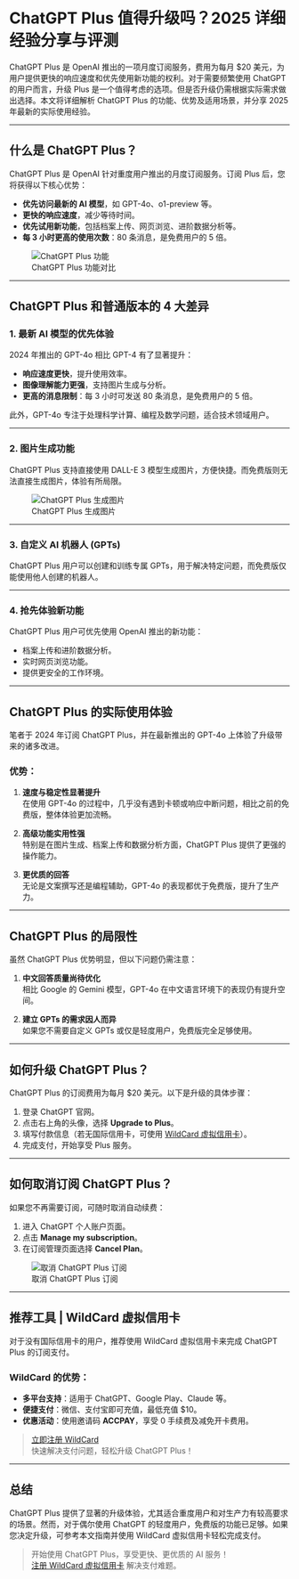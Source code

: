 # ChatGPT Plus 值得升级吗？2025 详细经验分享与评测

ChatGPT Plus 是 OpenAI 推出的一项月度订阅服务，费用为每月 $20 美元，为用户提供更快的响应速度和优先使用新功能的权利。对于需要频繁使用 ChatGPT 的用户而言，升级 Plus 是一个值得考虑的选项。但是否升级仍需根据实际需求做出选择。本文将详细解析 ChatGPT Plus 的功能、优势及适用场景，并分享 2025 年最新的实际使用经验。


---

## 什么是 ChatGPT Plus？

ChatGPT Plus 是 OpenAI 针对重度用户推出的月度订阅服务。订阅 Plus 后，您将获得以下核心优势：

- **优先访问最新的 AI 模型**，如 GPT-4o、o1-preview 等。
- **更快的响应速度**，减少等待时间。
- **优先试用新功能**，包括档案上传、网页浏览、进阶数据分析等。
- **每 3 小时更高的使用次数**：80 条消息，是免费用户的 5 倍。

<figure><img src="https://explainthis.s3-ap-northeast-1.amazonaws.com/8846cf994da745f7b88154b22919d155.png" alt="ChatGPT Plus 功能"><figcaption>ChatGPT Plus 功能对比</figcaption></figure>

---

## ChatGPT Plus 和普通版本的 4 大差异

### 1. 最新 AI 模型的优先体验

2024 年推出的 GPT-4o 相比 GPT-4 有了显著提升：
- **响应速度更快**，提升使用效率。
- **图像理解能力更强**，支持图片生成与分析。
- **更高的消息限制**：每 3 小时可发送 80 条消息，是免费用户的 5 倍。

此外，GPT-4o 专注于处理科学计算、编程及数学问题，适合技术领域用户。

---

### 2. 图片生成功能

ChatGPT Plus 支持直接使用 DALL-E 3 模型生成图片，方便快捷。而免费版则无法直接生成图片，体验有所局限。

<figure><img src="https://explainthis.s3-ap-northeast-1.amazonaws.com/f1b3548a47f84e4587bbab41c1920554.png" alt="ChatGPT Plus 生成图片"><figcaption>ChatGPT Plus 生成图片</figcaption></figure>

---

### 3. 自定义 AI 机器人 (GPTs)

ChatGPT Plus 用户可以创建和训练专属 GPTs，用于解决特定问题，而免费版仅能使用他人创建的机器人。

---

### 4. 抢先体验新功能

ChatGPT Plus 用户可优先使用 OpenAI 推出的新功能：
- 档案上传和进阶数据分析。
- 实时网页浏览功能。
- 提供更安全的工作环境。

---

## ChatGPT Plus 的实际使用体验

笔者于 2024 年订阅 ChatGPT Plus，并在最新推出的 GPT-4o 上体验了升级带来的诸多改进。

### **优势：**

1. **速度与稳定性显著提升**  
   在使用 GPT-4o 的过程中，几乎没有遇到卡顿或响应中断问题，相比之前的免费版，整体体验更加流畅。

2. **高级功能实用性强**  
   特别是在图片生成、档案上传和数据分析方面，ChatGPT Plus 提供了更强的操作能力。

3. **更优质的回答**  
   无论是文案撰写还是编程辅助，GPT-4o 的表现都优于免费版，提升了生产力。

---

## ChatGPT Plus 的局限性

虽然 ChatGPT Plus 优势明显，但以下问题仍需注意：

1. **中文回答质量尚待优化**  
   相比 Google 的 Gemini 模型，GPT-4o 在中文语言环境下的表现仍有提升空间。

2. **建立 GPTs 的需求因人而异**  
   如果您不需要自定义 GPTs 或仅是轻度用户，免费版完全足够使用。

---

## 如何升级 ChatGPT Plus？

ChatGPT Plus 的订阅费用为每月 $20 美元。以下是升级的具体步骤：

1. 登录 ChatGPT 官网。
2. 点击右上角的头像，选择 **Upgrade to Plus**。
3. 填写付款信息（若无国际信用卡，可使用 [WildCard 虚拟信用卡](https://bit.ly/bewildcard)）。
4. 完成支付，开始享受 Plus 服务。

---

## 如何取消订阅 ChatGPT Plus？

如果您不再需要订阅，可随时取消自动续费：

1. 进入 ChatGPT 个人账户页面。
2. 点击 **Manage my subscription**。
3. 在订阅管理页面选择 **Cancel Plan**。

<figure><img src="https://explainthis.s3-ap-northeast-1.amazonaws.com/dfbbd73b02cf4633af4d99a93eb2ef55.png" alt="取消 ChatGPT Plus 订阅"><figcaption>取消 ChatGPT Plus 订阅</figcaption></figure>

---

## 推荐工具 | WildCard 虚拟信用卡

对于没有国际信用卡的用户，推荐使用 WildCard 虚拟信用卡来完成 ChatGPT Plus 的订阅支付。

### WildCard 的优势：
- **多平台支持**：适用于 ChatGPT、Google Play、Claude 等。
- **便捷支付**：微信、支付宝即可充值，最低充值 $10。
- **优惠活动**：使用邀请码 **ACCPAY**，享受 0 手续费及减免开卡费用。

> [立即注册 WildCard](https://bit.ly/bewildcard)  
> 快速解决支付问题，轻松升级 ChatGPT Plus！

---

## 总结

ChatGPT Plus 提供了显著的升级体验，尤其适合重度用户和对生产力有较高要求的场景。然而，对于偶尔使用 ChatGPT 的轻度用户，免费版的功能已足够。如果您决定升级，可参考本文指南并使用 WildCard 虚拟信用卡轻松完成支付。

> 开始使用 ChatGPT Plus，享受更快、更优质的 AI 服务！  
> [注册 WildCard 虚拟信用卡](https://bit.ly/bewildcard) 解决支付难题。
